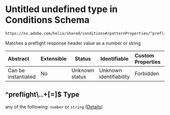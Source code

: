 # Untitled undefined type in Conditions Schema

```txt
https://ns.adobe.com/helix/shared/conditions#/patternProperties/^preflight\..+[=]$
```

Matches a preflight response header value as a number or string


| Abstract            | Extensible | Status         | Identifiable            | Custom Properties | Additional Properties | Access Restrictions | Defined In                                                                |
| :------------------ | ---------- | -------------- | ----------------------- | :---------------- | --------------------- | ------------------- | ------------------------------------------------------------------------- |
| Can be instantiated | No         | Unknown status | Unknown identifiability | Forbidden         | Allowed               | none                | [conditions.schema.json\*](conditions.schema.json "open original schema") |

## ^preflight\\..+\[=]$ Type

any of the folllowing: `number` or `string` ([Details](conditions-patternproperties-preflight-2.md))
